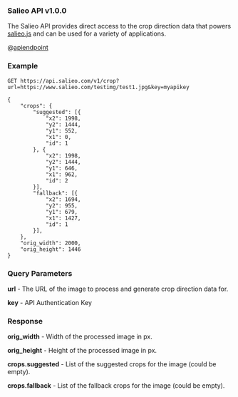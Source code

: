 ### Salieo API v1.0.0

The Salieo API provides direct access to the crop direction data that powers [salieo.js](https://github.com/salieo/salieo.js) and can be used for a variety of applications.

@[apiendpoint](GET,https://api.salieo.com/v1/crop)

### Example

```
GET https://api.salieo.com/v1/crop?url=https://www.salieo.com/testimg/test1.jpg&key=myapikey
```

```
{
    "crops": {
        "suggested": [{
            "x2": 1998,
            "y2": 1444,
            "y1": 552,
            "x1": 0,
            "id": 1
        }, {
            "x2": 1998,
            "y2": 1444,
            "y1": 646,
            "x1": 962,
            "id": 2
        }],
		"fallback": [{
            "x2": 1694,
            "y2": 955,
            "y1": 679,
            "x1": 1427,
            "id": 1
        }],
    },
    "orig_width": 2000,
    "orig_height": 1446
}
```

### Query Parameters

**url** - The URL of the image to process and generate crop direction data for.

**key** - API Authentication Key

### Response

**orig_width** - Width of the processed image in px.

**orig_height** - Height of the processed image in px.

**crops.suggested** - List of the suggested crops for the image (could be empty).

**crops.fallback** - List of the fallback crops for the image (could be empty).